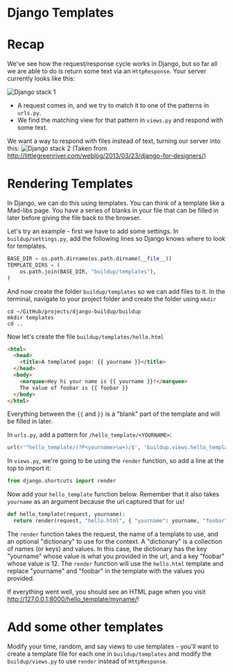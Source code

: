 Django Templates
============

# Recap
We've see how the request/response cycle works in Django, but so far all we
are able to do is return some text via an `HttpResponse`. Your server currently
looks like this:

![Django stack 1](https://raw.githubusercontent.com/MissionBit/spring-2015-intermediate-web-python/master/img/django1.png)

* A request comes in, and we try to match it to one of the patterns in `urls.py`.
* We find the matching view for that pattern in `views.py` and respond with some text.

We want a way to respond with files instead of text, turning our server into this:
![Django stack 2](https://raw.githubusercontent.com/MissionBit/spring-2015-intermediate-web-python/master/img/django2.png)
(Taken from http://littlegreenriver.com/weblog/2013/03/23/django-for-designers/)

# Rendering Templates
In Django, we can do this using templates. You can think of a template like
a Mad-libs page. You have a series of blanks in your file that can be filled in later
before giving the file back to the browser.

Let's try an example - first we have to add some settings. In `buildup/settings.py`,
add the following lines so Django knows where to look for templates.
```python
BASE_DIR = os.path.dirname(os.path.dirname(__file__))
TEMPLATE_DIRS = (
    os.path.join(BASE_DIR, "buildup/templates"),
)
```
And now create the folder `buildup/templates` so we can add files to it. In the
terminal, navigate to your project folder and create the folder using `mkdir`
```
cd ~/GitHub/projects/django-buildup/buildup
mkdir templates
cd ..
```

Now let's create the file `buildup/templates/hello.html`
```html
<html>
  <head>
    <title>A templated page: {{ yourname }}</title>
  </head>
  <body>
    <marquee>Hey hi your name is {{ yourname }}!</marquee>
    The value of foobar is {{ foobar }}
  </body>
</html>
```
Everything between the `{{` and `}}` is a "blank" part of the template and
will be filled in later.

In `urls.py`, add a pattern for `/hello_template/<YOURNAME>`:
```python
url(r'^hello_template/(?P<yourname>\w+)/$', 'buildup.views.hello_template', name='hello_template')
```
In `views.py`, we're going to be using the `render` function, so add a line at
the top to import it:
```python
from django.shortcuts import render
```
Now add your `hello_template` function below. Remember that it also takes
`yourname` as an argument because the url captured that for us!
```python
def hello_template(request, yourname):
  return render(request, "hello.html", { "yourname": yourname, "foobar": 12 })
```
The `render` function takes the request, the name of a template to use, and
an optional "dictionary" to use for the context. A "dictionary" is a collection
of names (or keys) and values. In this case, the dictionary has the key "yourname"
whose value is what you provided in the url, and a key "foobar" whose value is 12.
The `render` function will use the `hello.html` template and replace "yourname"
and "foobar" in the template with the values you provided.

If everything went well, you should see an HTML page when you visit
http://127.0.0.1:8000/hello_template/myname/!

# Add some other templates

Modify your time, random, and say views to use templates - you'll want to create
a template file for each one in `buildup/templates` and modify the `buildup/views.py`
to use `render` instead of `HttpResponse`.
